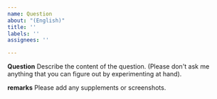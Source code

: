 ```yaml
---
name: Question
about: "(English)"
title: ''
labels: ''
assignees: ''

---
```


**Question**
Describe the content of the question.
(Please don't ask me anything that you can figure out by experimenting at hand).

**remarks**
Please add any supplements or screenshots.
